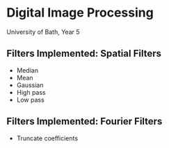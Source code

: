 # Digital Image Processing
University of Bath, Year 5

## Filters Implemented: Spatial Filters
* Median
* Mean
* Gaussian
* High pass
* Low pass

## Filters Implemented: Fourier Filters
* Truncate coefficients
